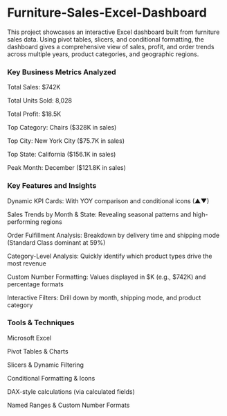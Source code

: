 # Furniture-Sales-Excel-Dashboard
This project showcases an interactive Excel dashboard built from furniture sales data. Using pivot tables, slicers, and conditional formatting, the dashboard gives a comprehensive view of sales, profit, and order trends across multiple years, product categories, and geographic regions.

### Key Business Metrics Analyzed
Total Sales: $742K

Total Units Sold: 8,028

Total Profit: $18.5K

Top Category: Chairs ($328K in sales)

Top City: New York City ($75.7K in sales)

Top State: California ($156.1K in sales)

Peak Month: December ($121.8K in sales)

### Key Features and Insights
Dynamic KPI Cards: With YOY comparison and conditional icons (▲▼)

Sales Trends by Month & State: Revealing seasonal patterns and high-performing regions

Order Fulfillment Analysis: Breakdown by delivery time and shipping mode (Standard Class dominant at 59%)

Category-Level Analysis: Quickly identify which product types drive the most revenue

Custom Number Formatting: Values displayed in $K (e.g., $742K) and percentage formats

Interactive Filters: Drill down by month, shipping mode, and product category

### Tools & Techniques
Microsoft Excel

Pivot Tables & Charts

Slicers & Dynamic Filtering

Conditional Formatting & Icons

DAX-style calculations (via calculated fields)

Named Ranges & Custom Number Formats




